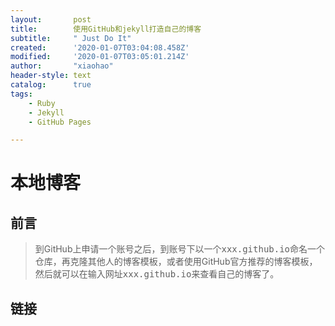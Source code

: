 ```yaml
---
layout:       post
title:        使用GitHub和jekyll打造自己的博客
subtitle:     " Just Do It"
created:      '2020-01-07T03:04:08.458Z'
modified:     '2020-01-07T03:05:01.214Z'
author:       "xiaohao"
header-style: text
catalog:      true
tags:
    - Ruby
    - Jekyll
    - GitHub Pages

---
```


# 本地博客

## 前言
> 到GitHub上申请一个账号之后，到账号下以一个<kbd>xxx.github.io</kbd>命名一个仓库，再克隆其他人的博客模板，或者使用GitHub官方推荐的博客模板，然后就可以在输入网址<kbd>xxx.github.io</kbd>来查看自己的博客了。

## 链接